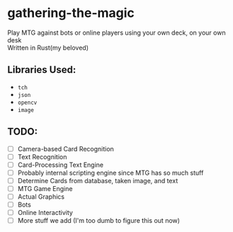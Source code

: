 # gathering-the-magic

Play MTG against bots or online players using your own deck, on your own desk  
Written in Rust(my beloved)  

## Libraries Used:
 - `tch`
 - `json`
 - `opencv`
 - `image`

## TODO: 
 - [ ] Camera-based Card Recognition
 - [ ] Text Recognition
 - [ ] Card-Processing Text Engine
 - [ ] Probably internal scripting engine since MTG has so much stuff
 - [ ] Determine Cards from database, taken image, and text
 - [ ] MTG Game Engine
 - [ ] Actual Graphics
 - [ ] Bots
 - [ ] Online Interactivity
 - [ ] More stuff we add (I'm too dumb to figure this out now)
